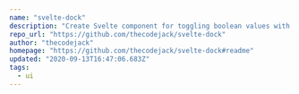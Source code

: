 ```yaml
---
name: "svelte-dock"
description: "Create Svelte component for toggling boolean values with drag or click."
repo_url: "https://github.com/thecodejack/svelte-dock"
author: "thecodejack"
homepage: "https://github.com/thecodejack/svelte-dock#readme"
updated: "2020-09-13T16:47:06.683Z"
tags: 
  - ui
---
```

